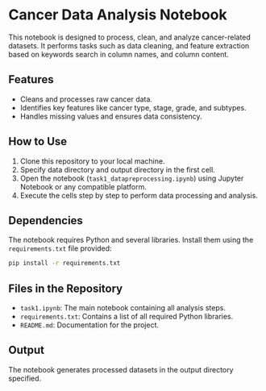 # Cancer Data Analysis Notebook

This notebook is designed to process, clean, and analyze cancer-related datasets. It performs tasks such as data cleaning, and feature extraction based on keywords search in column names, and column content.

## Features

- Cleans and processes raw cancer data.
- Identifies key features like cancer type, stage, grade, and subtypes.
- Handles missing values and ensures data consistency.

## How to Use

1. Clone this repository to your local machine.
2. Specify data directory and output directory in the first cell.
3. Open the notebook (`task1_datapreprocessing.ipynb`) using Jupyter Notebook or any compatible platform.
4. Execute the cells step by step to perform data processing and analysis.

## Dependencies

The notebook requires Python and several libraries. Install them using the `requirements.txt` file provided:

```bash
pip install -r requirements.txt
```

## Files in the Repository

- `task1.ipynb`: The main notebook containing all analysis steps.
- `requirements.txt`: Contains a list of all required Python libraries.
- `README.md`: Documentation for the project.

## Output

The notebook generates processed datasets in the output directory specified.



